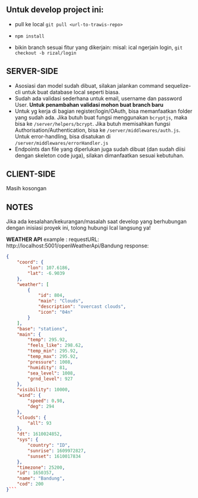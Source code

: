 **Untuk develop project ini:**
----
* pull ke local
  `git pull <url-to-trawis-repo>`

* `npm install`

* bikin branch sesuai fitur yang dikerjain:
  misal: ical ngerjain login, `git checkout -b rizal/login`

SERVER-SIDE
---
* Asosiasi dan model sudah dibuat, silakan jalankan command sequelize-cli untuk buat database local seperti biasa.
* Sudah ada validasi sederhana untuk email, username dan password User. **Untuk penambahan validasi mohon buat branch baru**
* Untuk yg kerja di bagian register/login/OAuth, bisa memanfaatkan folder yang sudah ada. Jika butuh buat fungsi menggunakan `bcryptjs`, maka bisa ke `/server/helpers/bcrypt`. Jika butuh memisahkan fungsi Authorisation/Authentication, bisa ke `/server/middlewares/auth.js`. Untuk error-handling, bisa disatukan di `/server/middlewares/errorHandler.js`
* Endpoints dan file yang diperlukan juga sudah dibuat (dan sudah diisi dengan skeleton code juga), silakan dimanfaatkan sesuai kebutuhan.

CLIENT-SIDE
---
Masih kosongan

**NOTES**
---
Jika ada kesalahan/kekurangan/masalah saat develop yang berhubungan dengan inisiasi proyek ini, tolong hubungi Ical langsung ya!

**WEATHER API**
example :
requestURL: http://localhost:5001/openWeatherApi/Bandung
response: 
```json
{
    "coord": {
        "lon": 107.6186,
        "lat": -6.9039
    },
    "weather": [
        {
            "id": 804,
            "main": "Clouds",
            "description": "overcast clouds",
            "icon": "04n"
        }
    ],
    "base": "stations",
    "main": {
        "temp": 295.92,
        "feels_like": 298.62,
        "temp_min": 295.92,
        "temp_max": 295.92,
        "pressure": 1008,
        "humidity": 81,
        "sea_level": 1008,
        "grnd_level": 927
    },
    "visibility": 10000,
    "wind": {
        "speed": 0.98,
        "deg": 294
    },
    "clouds": {
        "all": 93
    },
    "dt": 1610024852,
    "sys": {
        "country": "ID",
        "sunrise": 1609972827,
        "sunset": 1610017834
    },
    "timezone": 25200,
    "id": 1650357,
    "name": "Bandung",
    "cod": 200
}```